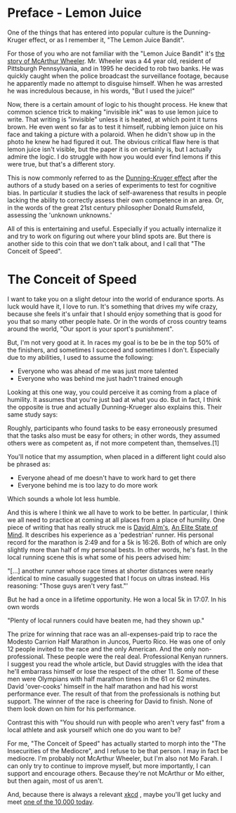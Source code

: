 # Preface - Lemon Juice

One of the things that has entered into popular culture is the Dunning-Kruger effect, or as I remember it, "The Lemon Juice Bandit".  

For those of you who are not familiar with the "Lemon Juice Bandit" it's [the story of McArthur Wheeler](http://awesci.com/the-astonishingly-funny-story-of-mr-mcarthur-wheeler/).  Mr. Wheeler was a 44 year old, resident of Pittsburgh Pennsylvania, and in 1995 he decided to rob two banks.  He was quickly caught when the police broadcast the surveillance footage, because he apparently made no attempt to disguise himself.  When he was arrested he was incredulous because, in his words, "But I used the juice!"

Now, there is a certain amount of logic to his thought process. He knew that common science trick to making "invisible ink" was to use lemon juice to write.  That writing is "invisible" unless it is heated, at which point it turns brown.  He even went so far as to test it himself, rubbing lemon juice on his face and taking a picture with a polaroid.  When he didn't show up in the photo he knew he had figured it out.  The obvious critical flaw here is that lemon juice isn't visible, but the paper it is on certainly is, but I actually admire the logic.  I do struggle with how you would ever find lemons if this were true, but that's a different story.

This is now commonly referred to as the [Dunning-Kruger effect](https://en.wikipedia.org/wiki/Dunning%E2%80%93Kruger_effect) after the authors of a study based on a series of experiments to test for cognitive bias.  In particular it studies the lack of self-awareness that results in people lacking the ability to correctly assess their own competence in an area.  Or, in the words of the great 21st century philosopher Donald Rumsfeld, assessing the 'unknown unknowns.'

All of this is entertaining and useful.  Especially if you actually internalize it and try to work on figuring out where your blind spots are.  But there is another side to this coin that we don't talk about, and I call that "The Conceit of Speed".

# The Conceit of Speed

I want to take you on a slight detour into the world of endurance sports.  As luck would have it, I love to run.  It's something that drives my wife crazy, because she feels it's unfair that I should enjoy something that is good for you that so many other people hate.  Or in the words of cross country teams around the world, "Our sport is your sport's punishment".  

But, I'm not very good at it.  In races my goal is to be be in the top 50% of the finishers, and sometimes I succeed and sometimes I don't.  Especially due to my abilities, I used to assume the following:

* Everyone who was ahead of me was just more talented
* Everyone who was behind me just hadn't trained enough

Looking at this one way, you could perceive it as coming from a place of humility.  It assumes that you're just bad at what you do.  But in fact, I think the opposite is true and actually Dunning-Krueger also explains this.  Their same study says:

  Roughly, participants who found tasks to be easy erroneously presumed that the tasks also must be easy for others; in other words, they assumed others were as competent as, if not more competent than, themselves.[1]

You'll notice that my assumption, when placed in a different light could also be phrased as:

* Everyone ahead of me doesn't have to work hard to get there
* Everyone behind me is too lazy to do more work

Which sounds a whole lot less humble.

And this is where I think we all have to work to be better.   In particular, I think we all need to practice at coming at all places from a place of humility.  One piece of writing that has really struck me is [David Alm's](http://www.davidgalm.com/), [An Elite State of Mind](http://www.runnersworld.com/race-training/an-elite-state-of-mind).  It describes his experience as a 'pedestrian' runner.  His personal record for the marathon is 2:49 and for a 5k is 16:26.  Both of which are only slightly more than half of my personal bests.  In other words, he's fast.  In the local running scene this is what some of his peers advised him:

"[...] another runner whose race times at shorter distances were nearly identical to mine casually suggested that I focus on ultras instead. His reasoning: "Those guys aren't very fast."'

But he had a once in a lifetime opportunity.  He won a local 5k in 17:07.  In his own words

"Plenty of local runners could have beaten me, had they shown up."

The prize for winning that race was an all-expenses-paid trip to race the Modesto Carrion Half Marathon in Juncos, Puerto Rico.  He was one of only 12 people invited to the race and the only American.  And the only non-professional.  These people were the real deal.  Professional Kenyan runners.  I suggest you read the whole article, but David struggles with the idea that he'll embarrass himself or lose the respect of the other 11.  Some of these men were Olympians with half marathon times in the 61 or 62 minutes.  David 'over-cooks' himself in the half marathon and had his worst performance ever.  The result of that from the professionals is nothing but support.  The winner of the race is cheering for David to finish.  None of them look down on him for his performance.

Contrast this with "You should run with people who aren't very fast" from a local athlete and ask yourself which one do you want to be?

For me, "The Conceit of Speed" has actually started to morph into the "The Insecurities of the Mediocre", and I refuse to be that person.  I may in fact be mediocre.  I'm probably not McArthur Wheeler,  but I'm also not Mo Farah.  I can only try to continue to improve myself, but more importantly, I can support and encourage others.  Because they're not McArthur or Mo either, but then again, most of us aren't.

And, because there is always a relevant [xkcd](https://xkcd.com/about/) , maybe you'll get lucky and meet [one of the 10,000 today](https://xkcd.com/1053/).
